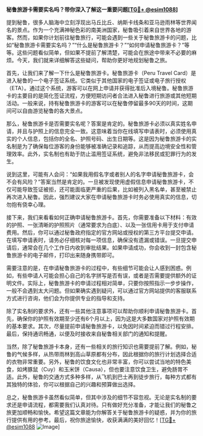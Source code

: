 **秘鲁旅游卡需要实名吗？带你深入了解这一重要问题[[TG💪+ @esim1088](https://t.me/s/esim1088)]**

提到秘鲁，很多人脑海中立刻浮现出马丘比丘、纳斯卡线条和亚马逊雨林等世界闻名的景点。作为一个充满神秘色彩的南美洲国家，秘鲁吸引着来自世界各地的游客。然而，如果你计划前往秘鲁旅行，可能会遇到一些关于秘鲁旅游卡的问题，比如“秘鲁旅游卡需要实名吗？”“什么是秘鲁旅游卡？”“如何申请秘鲁旅游卡？”等等。这些问题看似简单，但如果不提前了解清楚，可能会在旅途中带来不必要的麻烦。今天，我们就来详细解答这些疑问，帮助你更好地规划秘鲁之旅。

首先，让我们来了解一下什么是秘鲁旅游卡。秘鲁旅游卡（Peru Travel Card）是进入秘鲁的一个电子签证系统。它类似于其他国家的电子签证或电子旅行授权（ETA）。通过这个系统，游客可以在网上申请并获得批准后入境秘鲁。秘鲁旅游卡的主要目的是简化签证流程，方便短期访问者合法进入秘鲁进行旅游或其他短期活动。一般来说，持有秘鲁旅游卡的游客可以在秘鲁停留最多90天的时间，这期间可以自由游览秘鲁的各大景点。

那么，秘鲁旅游卡是否需要实名呢？答案是肯定的。秘鲁旅游卡必须以真实姓名申请，并且与护照上的信息完全一致。这意味着当你在线填写申请表时，必须使用真实的个人信息，包括你的全名、护照号码、出生日期等。这是因为秘鲁旅游卡的实名制是为了确保每位游客的身份能够被准确记录和追踪，从而提高边境安全性和管理效率。此外，实名制也有助于防止滥用签证系统，避免非法移民或犯罪行为的发生。

说到这里，可能有人会问：“如果我用假名字或者别人的名字申请秘鲁旅游卡，会不会有风险？”答案当然是肯定的。一旦被发现使用虚假信息申请秘鲁旅游卡，不仅可能导致签证被拒，还可能面临更严重的后果，比如被列入黑名单，甚至被禁止再次进入秘鲁。因此，强烈建议大家在申请秘鲁旅游卡时务必使用真实的信息，切勿抱有侥幸心理。

接下来，我们来看看如何正确申请秘鲁旅游卡。首先，你需要准备以下材料：有效的护照、一张清晰的护照照片（通常要求为白底）、以及一张信用卡用于支付申请费用。然后，你可以通过秘鲁政府指定的官方网站或授权的第三方平台提交申请。在填写申请表时，请务必仔细核对每一项信息，确保没有遗漏或错误。一旦提交申请后，通常会在几个工作日内收到审批结果。如果申请成功，你会收到一封包含秘鲁旅游卡的电子邮件，打印出来随身携带即可。

需要注意的是，在申请秘鲁旅游卡的过程中，有些细节可能会让人感到困惑。例如，有些申请人可能会担心自己的名字拼写是否有误，或者是否需要提供额外的证明文件。实际上，秘鲁旅游卡的申请过程相对简单，只要你按照指示一步步操作，一般不会遇到太大问题。但如果确实遇到疑问，可以通过官方网站提供的客服联系方式进行咨询，他们会为你提供专业的指导和支持。

除了实名制的要求外，还有一些其他注意事项可以帮助你顺利申请秘鲁旅游卡。首先，确保你的护照有效期至少还有6个月以上，因为这是大多数国家对护照有效期的基本要求。其次，尽量提前申请秘鲁旅游卡，以免因时间紧迫而错过行程安排。最后，保持通讯畅通，以便及时接收来自秘鲁相关部门的通知和提醒。

当然，除了秘鲁旅游卡本身，还有一些相关的旅行知识也需要提前了解。例如，秘鲁的气候多样，从热带雨林到高山草原都有分布，因此根据你的旅行计划选择合适的衣物非常重要。另外，秘鲁的饮食文化也非常丰富，你可以尝试当地的特色美食，如烤豚鼠（Cuy）和玉米饼（Causa），但也要注意饮食卫生，避免肠胃不适。此外，秘鲁的交通方式多种多样，从飞机到巴士再到徒步旅行，每种方式都有其独特的体验，你可以根据自己的兴趣和预算做出选择。

总之，秘鲁旅游卡虽然看似简单，但其中涉及的细节不容忽视。无论是实名制的要求还是申请流程，都需要我们认真对待。只有做好充分准备，才能让我们的秘鲁之旅更加顺畅和愉快。希望这篇文章能为你解答关于秘鲁旅游卡的疑惑，并为你的旅行提供有用的参考。最后，祝你旅途愉快，收获满满的美好回忆！[[TG💪+ @esim1088](https://t.me/s/esim1088) ![Image](https://i.postimg.cc/4NQfJmqS/Snipaste-2025-05-13-00-14-12.png)]